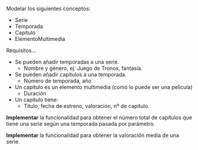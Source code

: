 
Modelar los siguientes conceptos: 
* Serie
* Temporada
* Capítulo
* ElementoMultimedia

Requisitos...
* Se pueden añadir temporadas a una serie.
  * Nombre y género, ej: Juego de Tronos, fantasía.
* Se pueden añadir capítulos a una temporada.
  * Número de temporada, año
* Un capítulo es un elemento multimedia (como lo puede ser una pelicula)
  * Duración
* Un capítulo tiene:
  * Titulo, fecha de estreno, valoración, nº de capitulo.

**Implementar** la funcionalidad para obtener el número total de capítulos 
que tiene una serie según una temporada pasada por parámetro.

**Implementar** la funcionalidad para obtener la valoración media de una serie. 
